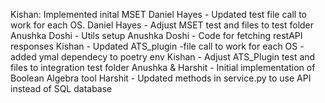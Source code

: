 Kishan: Implemented inital MSET
Daniel Hayes - Updated test file call to work for each OS.
Daniel Hayes - Adjust MSET test and files to test folder
Anushka Doshi - Utils setup 
Anushka Doshi - Code for fetching restAPI responses
Kishan - Updated ATS_plugin -file call to work for each OS
       - added ymal dependecy to poetry env
Kishan - Adjust ATS_Plugin test and files to integration test folder
Anushka & Harshit - Initial implementation of Boolean Algebra tool
Harshit - Updated methods in service.py to use API instead of SQL database